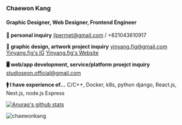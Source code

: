 ### Chaewon Kang
#### Graphic Designer, Web Designer, Frontend Engineer

**🔐 personal inquiry**
ilpermet@gmail.com / +821043610917

**🎨 graphic design, artwork project inquiry**
yinyang.fig@gmail.com [Yinyang.fig's IG](https://instagram.com/yinyang.fig) [Yinyang.fig's Website](https://yin-yang.work)

**🖥 web/app development, service/platform proejct inquiry** 
studioseon.official@gmail.com

**🚹 I have experience of...**
C/C++, Docker, k8s, python django, React.js, Next.js, node.js Express

[![Anurag's github stats](https://github-readme-stats.vercel.app/api?username=chaewonkang&show_icons=true&theme=vue)](https://github.com/anuraghazra/github-readme-stats)

<p><img align="center" src="https://github-readme-stats.vercel.app/api/top-langs?username=chaewonkang&show_icons=true&locale=en&layout=compact" alt="chaewonkang" /></p>


